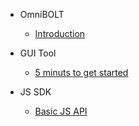 - OmniBOLT
    - [Introduction](SPEC-README.md)

- GUI Tool
    - [5 minuts to get started](GUI-tool.md) 

- JS SDK
    - [Basic JS API](js-sdk.md) 

